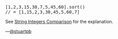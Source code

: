 <pre lang="javascript">
[1,2,3,15,30,7,5,45,60].sort()
// = [1,15,2,3,30,45,5,60,7]
</pre>

See [String Integers Comparison](https://wtfjs.com/wtfs/2014-03-13-String-Integers-Comparison) for the explanation.

&mdash;[@stuartpb][]

[@stuartpb]: https://twitter.com/stuartpb
